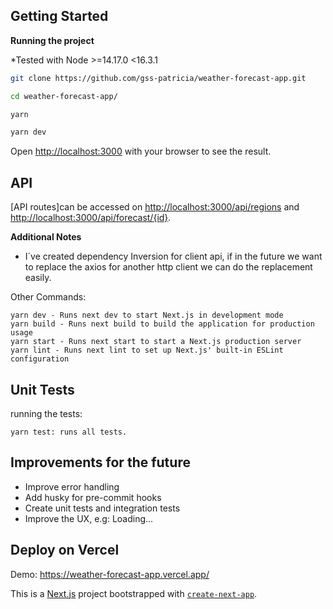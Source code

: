 
## Getting Started

**Running the project**

*Tested with Node >=14.17.0 <16.3.1

```bash
git clone https://github.com/gss-patricia/weather-forecast-app.git

cd weather-forecast-app/

yarn

yarn dev
```

Open [http://localhost:3000](http://localhost:3000) with your browser to see the result.

## API

[API routes]can be accessed on [http://localhost:3000/api/regions](http://localhost:3000/api/regions) and [http://localhost:3000/api/forecast/{id}](http://localhost:3000/api/forecast/{id}).

**Additional Notes**
- I´ve created dependency Inversion for client api, if in the future we want to replace the axios for another http client we can do the replacement easily.

Other Commands:
```
yarn dev - Runs next dev to start Next.js in development mode
yarn build - Runs next build to build the application for production usage
yarn start - Runs next start to start a Next.js production server
yarn lint - Runs next lint to set up Next.js' built-in ESLint configuration
```

## Unit Tests
running the tests:

```
yarn test: runs all tests.
```

## Improvements for the future
- Improve error handling
- Add husky for pre-commit hooks
- Create unit tests and integration tests
- Improve the UX, e.g: Loading...

## Deploy on Vercel
Demo: https://weather-forecast-app.vercel.app/

This is a [Next.js](https://nextjs.org/) project bootstrapped with [`create-next-app`](https://github.com/vercel/next.js/tree/canary/packages/create-next-app).
